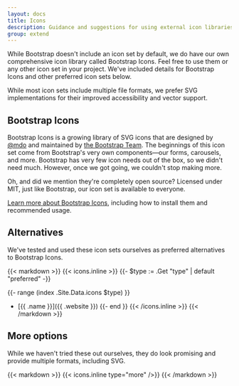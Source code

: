 ```yaml
---
layout: docs
title: Icons
description: Guidance and suggestions for using external icon libraries with Bootstrap.
group: extend
---
```


While Bootstrap doesn't include an icon set by default, we do have our own comprehensive icon library called Bootstrap Icons. Feel free to use them or any other icon set in your project. We've included details for Bootstrap Icons and other preferred icon sets below.

While most icon sets include multiple file formats, we prefer SVG implementations for their improved accessibility and vector support.

## Bootstrap Icons

Bootstrap Icons is a growing library of SVG icons that are designed by [@mdo](https://github.com/mdo) and maintained by [the Bootstrap Team](https://github.com/orgs/twbs/people). The beginnings of this icon set come from Bootstrap's very own components—our forms, carousels, and more. Bootstrap has very few icon needs out of the box, so we didn't need much. However, once we got going, we couldn't stop making more.

Oh, and did we mention they're completely open source? Licensed under MIT, just like Bootstrap, our icon set is available to everyone.

[Learn more about Bootstrap Icons](https://icons.getbootstrap.com/), including how to install them and recommended usage.

## Alternatives

We've tested and used these icon sets ourselves as preferred alternatives to Bootstrap Icons.

{{< markdown >}}
{{< icons.inline >}}
{{- $type := .Get "type" | default "preferred" -}}

{{- range (index .Site.Data.icons $type) }}
- [{{ .name }}]({{ .website }})
{{- end }}
{{< /icons.inline >}}
{{< /markdown >}}

## More options

While we haven't tried these out ourselves, they do look promising and provide multiple formats, including SVG.

{{< markdown >}}
{{< icons.inline type="more" />}}
{{< /markdown >}}
